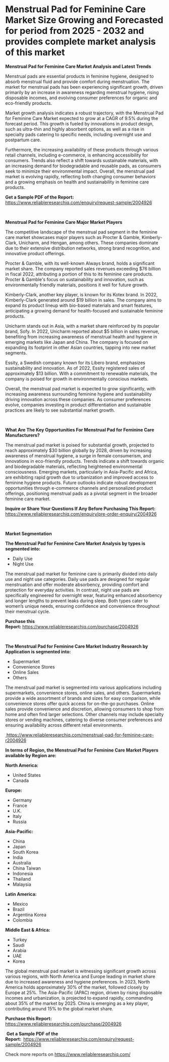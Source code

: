 <p><h1>Menstrual Pad for Feminine Care Market Size Growing and Forecasted for period from 2025 - 2032 and provides complete market analysis of this market</h1></p><p><strong>Menstrual Pad for Feminine Care Market Analysis and Latest Trends</strong></p>
<p><p>Menstrual pads are essential products in feminine hygiene, designed to absorb menstrual fluid and provide comfort during menstruation. The market for menstrual pads has been experiencing significant growth, driven primarily by an increase in awareness regarding menstrual hygiene, rising disposable incomes, and evolving consumer preferences for organic and eco-friendly products. </p><p>Market growth analysis indicates a robust trajectory, with the Menstrual Pad for Feminine Care Market expected to grow at a CAGR of 9.5% during the forecast period. This growth is fueled by innovations in product design, such as ultra-thin and highly absorbent options, as well as a rise in specialty pads catering to specific needs, including overnight use and postpartum care.</p><p>Furthermore, the increasing availability of these products through various retail channels, including e-commerce, is enhancing accessibility for consumers. Trends also reflect a shift towards sustainable materials, with an increasing demand for biodegradable and reusable pads, as consumers seek to minimize their environmental impact. Overall, the menstrual pad market is evolving rapidly, reflecting both changing consumer behaviors and a growing emphasis on health and sustainability in feminine care products.</p></p>
<p><strong>Get a Sample PDF of the Report:&nbsp;</strong> <a href="https://www.reliableresearchiq.com/enquiry/request-sample/2004926?utm_campaign=1906&utm_medium=2&utm_source=Github&utm_content=ia&utm_term=15012025&utm_id=menstrual-pad-for-feminine-care">https://www.reliableresearchiq.com/enquiry/request-sample/2004926</a></p>
<p>&nbsp;</p>
<p><strong>Menstrual Pad for Feminine Care Major Market Players</strong></p>
<p><p>The competitive landscape of the menstrual pad segment in the feminine care market showcases major players such as Procter & Gamble, Kimberly-Clark, Unicharm, and Hengan, among others. These companies dominate due to their extensive distribution networks, strong brand recognition, and innovative product offerings.</p><p>Procter & Gamble, with its well-known Always brand, holds a significant market share. The company reported sales revenues exceeding $76 billion in fiscal 2022, attributing a portion of this to its feminine care products. Procter & Gamble's focus on sustainability and innovation, such as environmentally friendly materials, positions it well for future growth.</p><p>Kimberly-Clark, another key player, is known for its Kotex brand. In 2022, Kimberly-Clark generated around $19 billion in sales. The company aims to expand its product lineup with bio-based materials and smart features, anticipating a growing demand for health-focused and sustainable feminine products.</p><p>Unicharm stands out in Asia, with a market share reinforced by its popular brand, Sofy. In 2022, Unicharm reported about $5 billion in sales revenue, benefiting from increasing awareness of menstrual health and hygiene in emerging markets like Japan and China. The company is focused on expanding its footprint in other Asian countries, tapping into new market segments.</p><p>Essity, a Swedish company known for its Libero brand, emphasizes sustainability and innovation. As of 2022, Essity registered sales of approximately $13 billion. With a commitment to renewable materials, the company is poised for growth in environmentally conscious markets.</p><p>Overall, the menstrual pad market is expected to grow significantly, with increasing awareness surrounding feminine hygiene and sustainability driving innovation across these companies. As consumer preferences evolve, companies investing in product differentiation and sustainable practices are likely to see substantial market growth.</p></p>
<p>&nbsp;</p>
<p><strong>What Are The Key Opportunities For Menstrual Pad for Feminine Care Manufacturers?</strong></p>
<p><p>The menstrual pad market is poised for substantial growth, projected to reach approximately $30 billion globally by 2028, driven by increasing awareness of menstrual hygiene, a surge in female consumerism, and innovations in eco-friendly products. Trends indicate a shift towards organic and biodegradable materials, reflecting heightened environmental consciousness. Emerging markets, particularly in Asia-Pacific and Africa, are exhibiting rapid growth due to urbanization and improved access to feminine hygiene products. Future outlooks indicate robust development opportunities through e-commerce channels and personalized product offerings, positioning menstrual pads as a pivotal segment in the broader feminine care market.</p></p>
<p><strong>Inquire or Share Your Questions If Any Before Purchasing This Report:</strong> <a href="https://www.reliableresearchiq.com/enquiry/pre-order-enquiry/2004926?utm_campaign=1906&utm_medium=2&utm_source=Github&utm_content=ia&utm_term=15012025&utm_id=menstrual-pad-for-feminine-care">https://www.reliableresearchiq.com/enquiry/pre-order-enquiry/2004926</a></p>
<p>&nbsp;</p>
<p><strong>Market Segmentation</strong></p>
<p><strong>The Menstrual Pad for Feminine Care Market Analysis by types is segmented into:</strong></p>
<p><ul><li>Daily Use</li><li>Night Use</li></ul></p>
<p><p>The menstrual pad market for feminine care is primarily divided into daily use and night use categories. Daily use pads are designed for regular menstruation and offer moderate absorbency, providing comfort and protection for everyday activities. In contrast, night use pads are specifically engineered for overnight wear, featuring enhanced absorbency and longer lengths to prevent leaks during sleep. Both types cater to women’s unique needs, ensuring confidence and convenience throughout their menstrual cycle.</p></p>
<p><strong>Purchase this Report:&nbsp;</strong><a href="https://www.reliableresearchiq.com/purchase/2004926?utm_campaign=1906&utm_medium=2&utm_source=Github&utm_content=ia&utm_term=15012025&utm_id=menstrual-pad-for-feminine-care">https://www.reliableresearchiq.com/purchase/2004926</a></p>
<p>&nbsp;</p>
<p><strong>The Menstrual Pad for Feminine Care Market Industry Research by Application is segmented into:</strong></p>
<p><ul><li>Supermarket</li><li>Convenience Stores</li><li>Online Sales</li><li>Others</li></ul></p>
<p><p>The menstrual pad market is segmented into various applications including supermarkets, convenience stores, online sales, and others. Supermarkets provide a wide assortment of brands and sizes for easy comparison, while convenience stores offer quick access for on-the-go purchases. Online sales provide convenience and discretion, allowing consumers to shop from home and often find larger selections. Other channels may include specialty stores or vending machines, catering to diverse consumer preferences and ensuring availability across different retail environments.</p></p>
<p><a href="https://www.reliableresearchiq.com/menstrual-pad-for-feminine-care-r2004926?utm_campaign=1906&utm_medium=2&utm_source=Github&utm_content=ia&utm_term=15012025&utm_id=menstrual-pad-for-feminine-care">&nbsp;https://www.reliableresearchiq.com/menstrual-pad-for-feminine-care-r2004926</a></p>
<p><strong>In terms of Region, the Menstrual Pad for Feminine Care Market Players available by Region are:</strong></p>
<p>
    <p> <strong> North America: </strong>
        <ul>
            <li>United States</li>
            <li>Canada</li>
        </ul>
        </p> 
    <p> <strong> Europe: </strong>
        <ul>
            <li>Germany</li>
            <li>France</li>
            <li>U.K.</li>
            <li>Italy</li>
            <li>Russia</li>
        </ul>
        </p> 
    <p> <strong> Asia-Pacific: </strong>
        <ul>
            <li>China</li>
            <li>Japan</li>
            <li>South Korea</li>
            <li>India</li>
            <li>Australia</li>
            <li>China Taiwan</li>
            <li>Indonesia</li>
            <li>Thailand</li>
            <li>Malaysia</li>
        </ul>
        </p> 
    <p> <strong> Latin America: </strong>
        <ul>
            <li>Mexico</li>
            <li>Brazil</li>
            <li>Argentina Korea</li>
            <li>Colombia</li>
        </ul>
        </p> 
    <p> <strong> Middle East & Africa: </strong>
        <ul>
            <li>Turkey</li>
            <li>Saudi</li>
            <li>Arabia</li>
            <li>UAE</li>
            <li>Korea</li>
        </ul>
    </p>
    </p>
<p><p>The global menstrual pad market is witnessing significant growth across various regions, with North America and Europe leading in market share due to increased awareness and hygiene preferences. In 2023, North America holds approximately 30% of the market, followed closely by Europe at 25%. The Asia-Pacific (APAC) region, driven by rising disposable incomes and urbanization, is projected to expand rapidly, commanding about 35% of the market by 2025. China is emerging as a key player, contributing around 15% to the global market share.</p></p>
<p><strong>Purchase this Report: </strong><a href="https://www.reliableresearchiq.com/purchase/2004926?utm_campaign=1906&utm_medium=2&utm_source=Github&utm_content=ia&utm_term=15012025&utm_id=menstrual-pad-for-feminine-care">https://www.reliableresearchiq.com/purchase/2004926</a></p>
<p>&nbsp;<strong>Get a Sample PDF of the Report:&nbsp;&nbsp;</strong><a href="https://www.reliableresearchiq.com/enquiry/request-sample/2004926?utm_campaign=1906&utm_medium=2&utm_source=Github&utm_content=ia&utm_term=15012025&utm_id=menstrual-pad-for-feminine-care">https://www.reliableresearchiq.com/enquiry/request-sample/2004926</a></p>
<p><strong></strong></p>
<p>Check more reports on <a href="https://www.reliableresearchiq.com/?utm_campaign=1906&utm_medium=2&utm_source=Github&utm_content=ia&utm_term=15012025&utm_id=menstrual-pad-for-feminine-care">https://www.reliableresearchiq.com/</a></p>